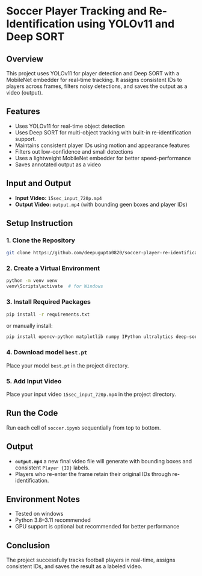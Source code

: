 # Soccer Player Tracking and Re-Identification using YOLOv11 and Deep SORT

## Overview

This project uses YOLOv11 for player detection and Deep SORT with a MobileNet embedder for real-time tracking. It assigns consistent IDs to players across frames, filters noisy detections, and saves the output as a video (output).

## Features

- Uses YOLOv11 for real-time object detection
- Uses Deep SORT for multi-object tracking with built-in re-identification support.
- Maintains consistent player IDs using motion and appearance features
- Filters out low-confidence and small detections
- Uses a lightweight MobileNet embedder for better speed-performance
- Saves annotated output as a video

## Input and Output

- **Input Video:** `15sec_input_720p.mp4`
- **Output Video:** `output.mp4` (with bounding geen boxes and player IDs)


## Setup Instruction

### 1. Clone the Repository

```bash
git clone https://github.com/deepugupta0820/soccer-player-re-identification.git
```

### 2. Create a Virtual Environment

```bash
python -m venv venv
venv\Scripts\activate  # for Windows
```
### 3. Install Required Packages

```bash
pip install -r requirements.txt
```
or manually install:

```bash
pip install opencv-python matplotlib numpy IPython ultralytics deep-sort-realtime
```

### 4. Download model `best.pt`

Place your model `best.pt` in the project directory.

### 5. Add Input Video

Place your input video `15sec_input_720p.mp4` in the project directory.

## Run the Code
Run each cell of `soccer.ipynb` sequentially from top to bottom.

## Output
- **`output.mp4`** a new final video file will generate with bounding boxes and consistent `Player {ID}` labels.
- Players who re-enter the frame retain their original IDs through re-identification.

## Environment Notes
- Tested on windows
- Python 3.8–3.11 recommended
- GPU support is optional but recommended for better performance

## Conclusion
The project successfully tracks football players in real-time, assigns consistent IDs, and saves the result as a labeled video.

